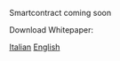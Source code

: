 Smartcontract coming soon

Download Whitepaper:

[Italian](http://followine.io/libs/file/followine-whitepaper-ita.pdf)
[English](http://followine.io/libs/file/followine-whitepaper-eng.pdf)
